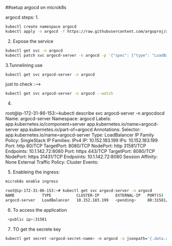 ##setup argocd on microk8s 

argocd steps:
1.

```sh 
kubectl create namespace argocd
kubectl apply -n argocd -f https://raw.githubusercontent.com/argoproj/argo-cd/stable/manifests/core-install.yaml
```

2. Expose the service
```sh 
kubectl get svc -n argocd
kubectl patch svc argocd-server -n argocd -p '{"spec": {"type": "LoadBalancer"}}'
```
3.Tunnelining use 
```sh 
kubectl get svc argocd-server -n argocd
```

just to check :-->
```sh 
kubectl get svc argocd-server -n argocd --watch
```
4.

root@ip-172-31-86-153:~kubectl describe svc argocd-server -n argocdocd
Name:                     argocd-server
Namespace:                argocd
Labels:                   app.kubernetes.io/component=server
                          app.kubernetes.io/name=argocd-server
                          app.kubernetes.io/part-of=argocd
Annotations:              <none>
Selector:                 app.kubernetes.io/name=argocd-server
Type:                     LoadBalancer
IP Family Policy:         SingleStack
IP Families:              IPv4
IP:                       10.152.183.199
IPs:                      10.152.183.199
Port:                     http  80/TCP
TargetPort:               8080/TCP
NodePort:                 http  31581/TCP
Endpoints:                10.1.142.72:8080
Port:                     https  443/TCP
TargetPort:               8080/TCP
NodePort:                 https  31431/TCP
Endpoints:                10.1.142.72:8080
Session Affinity:         None
External Traffic Policy:  Cluster
Events:                   <none>


5. Enableing the ingress:
```sh 
microk8s enable ingress
```
```sh 
root@ip-172-31-86-153:~# kubectl get svc argocd-server -n argocd
NAME            TYPE           CLUSTER-IP       EXTERNAL-IP   PORT(S)                      AGE
argocd-server   LoadBalancer   10.152.183.199   <pending>     80:31581/TCP,443:31431/TCP   9m20s
```
6. To access the application 
```sh 
 <public ip>:31581
```

7. TO get the secrete key

```sh
kubectl get secret <argocd-secret-name> -n argocd -o jsonpath='{.data.admin\.password}' | base64 --decode
```




